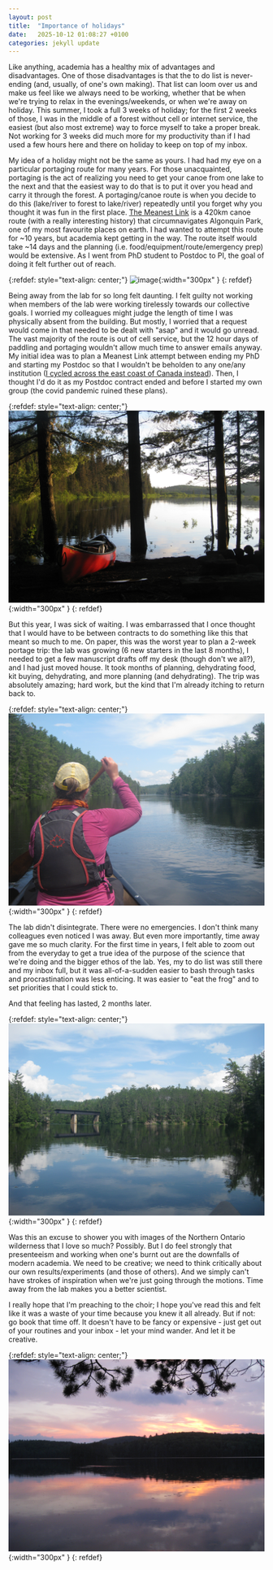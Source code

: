 ```yaml
---
layout: post
title:  "Importance of holidays"
date:   2025-10-12 01:08:27 +0100
categories: jekyll update
---
```


Like anything, academia has a healthy mix of advantages and disadvantages. One of those disadvantages is that the to do list is never-ending (and, usually, of one's own making). That list can loom over us and make us feel like we always need to be working, whether that be when we're trying to relax in the evenings/weekends, or when we're away on holiday. This summer, I took a full 3 weeks of holiday; for the first 2 weeks of those, I was in the middle of a forest without cell or internet service, the easiest (but also most extreme) way to force myself to take a proper break. Not working for 3 weeks did much more for my productivity than if I had used a few hours here and there on holiday to keep on top of my inbox.

My idea of a holiday might not be the same as yours. I had had my eye on a particular portaging route for many years. For those unacquainted, portaging is the act of realizing you need to get your canoe from one lake to the next and that the easiest way to do that is to put it over you head and carry it through the forest. A portaging/canoe route is when you decide to do this (lake/river to forest to lake/river) repeatedly until you forget why you thought it was fun in the first place. [The Meanest Link][meanest] is a 420km canoe route (with a really interesting history) that circumnavigates Algonquin Park, one of my most favourite places on earth. I had wanted to attempt this route for ~10 years, but academia kept getting in the way. The route itself would take ~14 days and the planning (i.e. food/equipment/route/emergency prep) would be extensive. As I went from PhD student to Postdoc to PI, the goal of doing it felt further out of reach.

[meanest]:https://algonquinoutfitters.com/about/meanest-link-history/

{:refdef: style="text-align: center;"}
![image](/assets/images/posts/meanest/IMG_2419.JPEG){:width="300px" }
{: refdef}

Being away from the lab for so long felt daunting. I felt guilty not working when members of the lab were working tirelessly towards our collective goals. I worried my colleagues might judge the length of time I was physically absent from the building. But mostly, I worried that a request would come in that needed to be dealt with "asap" and it would go unread. The vast majority of the route is out of cell service, but the 12 hour days of paddling and portaging wouldn't allow much time to answer emails anyway. My initial idea was to plan a Meanest Link attempt between ending my PhD and starting my Postdoc so that I wouldn't be beholden to any one/any institution ([I cycled across the east coast of Canada instead][cycling]). Then, I thought I'd do it as my Postdoc contract ended and before I started my own group (the covid pandemic ruined these plans). 

[cycling]:https://www.whelanlab.co.uk/jekyll/update/2017/10/19/cycling.html

{:refdef: style="text-align: center;"}
![image](/assets/images/posts/meanest/IMG_2493.JPEG){:width="300px" }
{: refdef}

But this year, I was sick of waiting. I was embarrassed that I once thought that I would have to be between contracts to do something like this that meant so much to me. On paper, this was the worst year to plan a 2-week portage trip: the lab was growing (6 new starters in the last 8 months), I needed to get a few manuscript drafts off my desk (though don't we all?), and I had just moved house. It took months of planning, dehydrating food, kit buying, dehydrating, and more planning (and dehydrating). The trip was absolutely amazing; hard work, but the kind that I'm already itching to return back to.

{:refdef: style="text-align: center;"}
![image](/assets/images/posts/meanest/IMG_2540.JPEG){:width="300px" }
{: refdef}

The lab didn't disintegrate. There were no emergencies. I don't think many colleagues even noticed I was away. But even more importantly, time away gave me so much clarity. For the first time in years, I felt able to zoom out from the everyday to get a true idea of the purpose of the science that we're doing and the bigger ethos of the lab. Yes, my to do list was still there and my inbox full, but it was all-of-a-sudden easier to bash through tasks and procrastination was less enticing. It was easier to "eat the frog" and to set priorities that I could stick to.

And that feeling has lasted, 2 months later.

{:refdef: style="text-align: center;"}
![image](/assets/images/posts/meanest/IMG_2547.JPEG){:width="300px" }
{: refdef}

Was this an excuse to shower you with images of the Northern Ontario wilderness that I love so much? Possibly. But I do feel strongly that presenteeism and working when one's burnt out are the downfalls of modern academia. We need to be creative; we need to think critically about our own results/experiments (and those of others). And we simply can't have strokes of inspiration when we're just going through the motions. Time away from the lab makes you a better scientist.

I really hope that I'm preaching to the choir; I hope you've read this and felt like it was a waste of your time because you knew it all already. But if not: go book that time off. It doesn't have to be fancy or expensive - just get out of your routines and your inbox - let your mind wander. And let it be creative.

{:refdef: style="text-align: center;"}
![image](/assets/images/posts/meanest/IMG_2588.JPEG){:width="300px" }
{: refdef}

